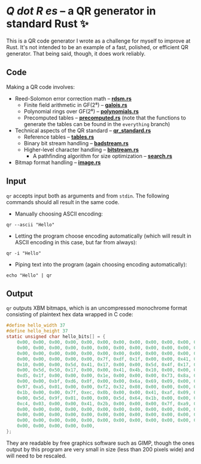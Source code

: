 # *Q dot R es* – a QR generator in standard Rust ✨
This is a QR code generator I wrote as a challenge for myself to improve at Rust. It's not intended to be an example of a fast, polished, or efficient QR generator. That being said, though, it does work reliably.
## Code
Making a QR code involves:
* Reed-Solomon error correction math – [**rdsm.rs**](src/rdsm.rs)
   * Finite field arithmetic in GF(2⁸) – [**galois.rs**](src/rdsm/galois.rs)
   * Polynomial rings over GF(2⁸) – [**polynomials.rs**](src/rdsm/polynomials.rs)
   * Precomputed tables – [**precomputed.rs**](src/rdsm/precomputed.rs) (note that the functions to generate the tables can be found in the `everything` branch)
* Technical aspects of the QR standard – [**qr_standard.rs**](src/qr_standard.rs)
   * Reference tables – [**tables.rs**](src/qr_standard/tables.rs)
   * Binary bit stream handling – [**badstream.rs**](src/qr_standard/badstream.rs)
   * Higher-level character handling – [**bitstream.rs**](src/qr_standard/bitstream.rs)
      * A pathfinding algorithm for size optimization – [**search.rs**](src/qr_standard/bitstream/search.rs)
* Bitmap format handling – [**image.rs**](src/image.rs)
## Input
`qr` accepts input both as arguments and from `stdin`. The following commands should all result in the same code. 
* Manually choosing ASCII encoding:
```
qr --ascii "Hello"
```
* Letting the program choose encoding automatically (which will result in ASCII encoding in this case, but far from always):
```
qr -i "Hello" 
```
* Piping text into the program (again choosing encoding automatically):
```
echo "Hello" | qr
```  
## Output
`qr` outputs XBM bitmaps, which is an uncompressed monochrome format consisting of plaintext hex data wrapped in C code:
```c
#define hello_width 37
#define hello_height 37
static unsigned char hello_bits[] = {
    0x00, 0x00, 0x00, 0x00, 0x00, 0x00, 0x00, 0x00, 0x00, 0x00, 0x00, 0x00,
    0x00, 0x00, 0x00, 0x00, 0x00, 0x00, 0x00, 0x00, 0x00, 0x00, 0x00, 0x00,
    0x00, 0x00, 0x00, 0x00, 0x00, 0x00, 0x00, 0x00, 0x00, 0x00, 0x00, 0x00,
    0x00, 0x00, 0x00, 0x00, 0x00, 0x7f, 0xdf, 0x1f, 0x00, 0x00, 0x41, 0x55,
    0x10, 0x00, 0x00, 0x5d, 0x41, 0x17, 0x00, 0x00, 0x5d, 0x4f, 0x17, 0x00,
    0x00, 0x5d, 0x50, 0x17, 0x00, 0x00, 0x41, 0x4b, 0x10, 0x00, 0x00, 0x7f,
    0xd5, 0x1f, 0x00, 0x00, 0x00, 0x1e, 0x00, 0x00, 0x00, 0x73, 0x8a, 0x1e,
    0x00, 0x00, 0xbf, 0xd6, 0x0f, 0x00, 0x00, 0x6a, 0x69, 0x09, 0x00, 0x00,
    0x97, 0xa5, 0x01, 0x00, 0x00, 0xf2, 0x32, 0x08, 0x00, 0x00, 0x00, 0x01,
    0x1b, 0x00, 0x00, 0x7f, 0xec, 0x0b, 0x00, 0x00, 0x41, 0xaf, 0x09, 0x00,
    0x00, 0x5d, 0x9f, 0x01, 0x00, 0x00, 0x5d, 0x64, 0x1b, 0x00, 0x00, 0x5d,
    0xc4, 0x03, 0x00, 0x00, 0x41, 0x2b, 0x00, 0x00, 0x00, 0x7f, 0xa9, 0x11,
    0x00, 0x00, 0x00, 0x00, 0x00, 0x00, 0x00, 0x00, 0x00, 0x00, 0x00, 0x00,
    0x00, 0x00, 0x00, 0x00, 0x00, 0x00, 0x00, 0x00, 0x00, 0x00, 0x00, 0x00,
    0x00, 0x00, 0x00, 0x00, 0x00, 0x00, 0x00, 0x00, 0x00, 0x00, 0x00, 0x00,
    0x00, 0x00, 0x00, 0x00, 0x00,
};
```
They are readable by free graphics software such as GIMP, though the ones output by this program are very small in size (less than 200 pixels wide) and will need to be rescaled.

